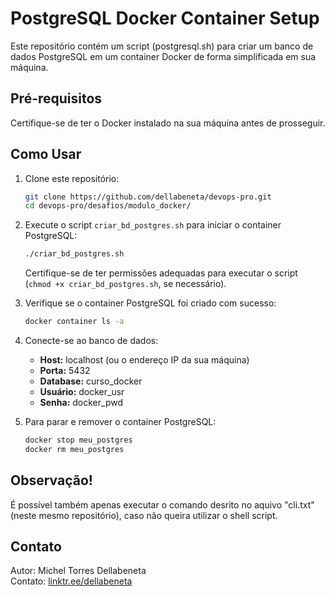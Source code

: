 # PostgreSQL Docker Container Setup

Este repositório contém um script (postgresql.sh) para criar um banco de dados PostgreSQL em um container Docker de forma simplificada em sua máquina.

## Pré-requisitos

Certifique-se de ter o Docker instalado na sua máquina antes de prosseguir.

## Como Usar

1. Clone este repositório:

   ```bash
   git clone https://github.com/dellabeneta/devops-pro.git
   cd devops-pro/desafios/modulo_docker/
   ```

2. Execute o script `criar_bd_postgres.sh` para iniciar o container PostgreSQL:

   ```bash
   ./criar_bd_postgres.sh
   ```

   Certifique-se de ter permissões adequadas para executar o script (`chmod +x criar_bd_postgres.sh`, se necessário).

3. Verifique se o container PostgreSQL foi criado com sucesso:

   ```bash
   docker container ls -a
   ```

4. Conecte-se ao banco de dados:

   - **Host:** localhost (ou o endereço IP da sua máquina)
   - **Porta:** 5432
   - **Database:** curso_docker
   - **Usuário:** docker_usr
   - **Senha:** docker_pwd

5. Para parar e remover o container PostgreSQL:

   ```bash
   docker stop meu_postgres
   docker rm meu_postgres
   ```

## Observação!

É possível também apenas executar o comando desrito no aquivo "cli.txt" (neste mesmo repositório), caso não queira utilizar o shell script.


## Contato

Autor: Michel Torres Dellabeneta  
Contato: [linktr.ee/dellabeneta](https://linktr.ee/dellabeneta)
